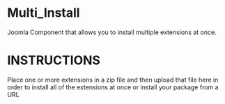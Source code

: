 # Multi_Install
Joomla Component that allows you to install multiple extensions at once.

# INSTRUCTIONS
Place one or more extensions in a zip file and then upload that file here in order to install all of the extensions at once or install your package from a URL

